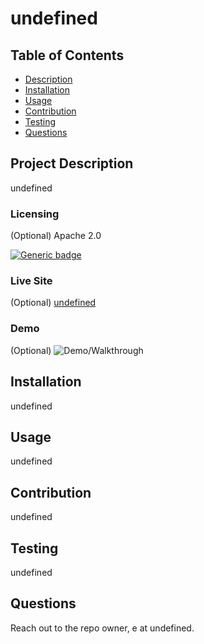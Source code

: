
  # undefined

  ## Table of Contents
  - [Description](#project-description)
  - [Installation](#installation)
  - [Usage](#usage)
  - [Contribution](#contribution)
  - [Testing](#testing)
  - [Questions](#questions)


  ## Project Description
  undefined

  
  ### Licensing 
  (Optional)
  Apache 2.0
  
  [![Generic badge](https://img.shields.io/badge/License-Apache&ensp;2.0-green.svg)](https://choosealicense.com/licenses/apache-2.0/.)
  
  
  
  ### Live Site 
  (Optional)
  [undefined](undefined)

  ### Demo 
  (Optional)
  ![Demo/Walkthrough](undefined)

  ## Installation 
  undefined

  ## Usage 
  undefined

  ## Contribution
  undefined

  ## Testing
  undefined

  ## Questions
  Reach out to the repo owner, e at undefined.
  